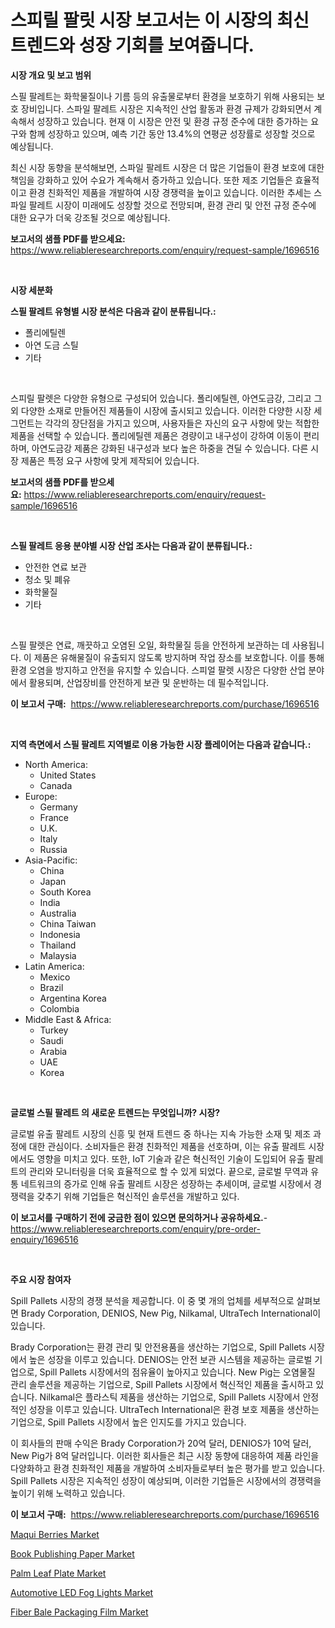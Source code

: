 <p><h1>스피릴 팔릿 시장 보고서는 이 시장의 최신 트렌드와 성장 기회를 보여줍니다.</h1></p><p><strong>시장 개요 및 보고 범위</strong></p>
<p><p>스필 팔레트는 화학물질이나 기름 등의 유출물로부터 환경을 보호하기 위해 사용되는 보호 장비입니다. 스파일 팔레트 시장은 지속적인 산업 활동과 환경 규제가 강화되면서 계속해서 성장하고 있습니다. 현재 이 시장은 안전 및 환경 규정 준수에 대한 증가하는 요구와 함께 성장하고 있으며, 예측 기간 동안 13.4%의 연평균 성장률로 성장할 것으로 예상됩니다. </p><p>최신 시장 동향을 분석해보면, 스파일 팔레트 시장은 더 많은 기업들이 환경 보호에 대한 책임을 강화하고 있어 수요가 계속해서 증가하고 있습니다. 또한 제조 기업들은 효율적이고 환경 친화적인 제품을 개발하여 시장 경쟁력을 높이고 있습니다. 이러한 추세는 스파일 팔레트 시장이 미래에도 성장할 것으로 전망되며, 환경 관리 및 안전 규정 준수에 대한 요구가 더욱 강조될 것으로 예상됩니다.</p></p>
<p><strong>보고서의 샘플 PDF를 받으세요:</strong> <a href="https://www.reliableresearchreports.com/enquiry/request-sample/1696516">https://www.reliableresearchreports.com/enquiry/request-sample/1696516</a></p>
<p>&nbsp;</p>
<p><strong>시장 세분화</strong></p>
<p><strong>스필 팔레트 유형별 시장 분석은 다음과 같이 분류됩니다.:</strong></p>
<p><ul><li>폴리에틸렌</li><li>아연 도금 스틸</li><li>기타</li></ul></p>
<p>&nbsp;</p>
<p><p>스피릴 팔렛은 다양한 유형으로 구성되어 있습니다. 폴리에틸렌, 아연도금강, 그리고 그 외 다양한 소재로 만들어진 제품들이 시장에 출시되고 있습니다. 이러한 다양한 시장 세그먼트는 각각의 장단점을 가지고 있으며, 사용자들은 자신의 요구 사항에 맞는 적합한 제품을 선택할 수 있습니다. 폴리에틸렌 제품은 경량이고 내구성이 강하여 이동이 편리하며, 아연도금강 제품은 강화된 내구성과 보다 높은 하중을 견딜 수 있습니다. 다른 시장 제품은 특정 요구 사항에 맞게 제작되어 있습니다.</p></p>
<p><strong>보고서의 샘플 PDF를 받으세요:</strong>&nbsp;<a href="https://www.reliableresearchreports.com/enquiry/request-sample/1696516">https://www.reliableresearchreports.com/enquiry/request-sample/1696516</a></p>
<p>&nbsp;</p>
<p><strong> 스필 팔레트 응용 분야별 시장 산업 조사는 다음과 같이 분류됩니다.:</strong></p>
<p><ul><li>안전한 연료 보관</li><li>청소 및 폐유</li><li>화학물질</li><li>기타</li></ul></p>
<p>&nbsp;</p>
<p><p>스필 팔렛은 연료, 깨끗하고 오염된 오일, 화학물질 등을 안전하게 보관하는 데 사용됩니다. 이 제품은 유해물질이 유출되지 않도록 방지하며 작업 장소를 보호합니다. 이를 통해 환경 오염을 방지하고 안전을 유지할 수 있습니다. 스피얼 팔렛 시장은 다양한 산업 분야에서 활용되며, 산업장비를 안전하게 보관 및 운반하는 데 필수적입니다.</p></p>
<p><strong>이 보고서 구매:</strong>&nbsp; <a href="https://www.reliableresearchreports.com/purchase/1696516">https://www.reliableresearchreports.com/purchase/1696516</a></p>
<p>&nbsp;</p>
<p><strong>지역 측면에서 스필 팔레트 지역별로 이용 가능한 시장 플레이어는 다음과 같습니다.:</strong></p>
<p><ul>
    <li>
        North America:
        <ul>
            <li>United States</li>
            <li>Canada</li>
        </ul>
    </li>
    <li>
        Europe:
        <ul>
            <li>Germany</li>
            <li>France</li>
            <li>U.K.</li>
            <li>Italy</li>
            <li>Russia</li>
        </ul>
    </li>
    <li>
        Asia-Pacific:
        <ul>
            <li>China</li>
            <li>Japan</li>
            <li>South Korea</li>
            <li>India</li>
            <li>Australia</li>
            <li>China Taiwan</li>
            <li>Indonesia</li>
            <li>Thailand</li>
            <li>Malaysia</li>
        </ul>
    </li>
    <li>
        Latin America:
        <ul>
            <li>Mexico</li>
            <li>Brazil</li>
            <li>Argentina Korea</li>
            <li>Colombia</li>
        </ul>
    </li>
    <li>
        Middle East & Africa:
        <ul>
            <li>Turkey</li>
            <li>Saudi</li>
            <li>Arabia</li>
            <li>UAE</li>
            <li>Korea</li>
        </ul>
    </li>
    </ul></p>
<p>&nbsp;</p>
<p><strong>글로벌 스필 팔레트 의 새로운 트렌드는 무엇입니까? 시장?</strong></p>
<p><p>글로벌 유출 팔레트 시장의 신흥 및 현재 트렌드 중 하나는 지속 가능한 소재 및 제조 과정에 대한 관심이다. 소비자들은 환경 친화적인 제품을 선호하며, 이는 유출 팔레트 시장에서도 영향을 미치고 있다. 또한, IoT 기술과 같은 혁신적인 기술이 도입되어 유출 팔레트의 관리와 모니터링을 더욱 효율적으로 할 수 있게 되었다. 끝으로, 글로벌 무역과 유통 네트워크의 증가로 인해 유출 팔레트 시장은 성장하는 추세이며, 글로벌 시장에서 경쟁력을 갖추기 위해 기업들은 혁신적인 솔루션을 개발하고 있다.</p></p>
<p><strong>이 보고서를 구매하기 전에 궁금한 점이 있으면 문의하거나 공유하세요.</strong>- <a href="https://www.reliableresearchreports.com/enquiry/pre-order-enquiry/1696516">https://www.reliableresearchreports.com/enquiry/pre-order-enquiry/1696516</a></p>
<p>&nbsp;</p>
<p><strong>주요 시장 참여자</strong></p>
<p><p>Spill Pallets 시장의 경쟁 분석을 제공합니다. 이 중 몇 개의 업체를 세부적으로 살펴보면 Brady Corporation, DENIOS, New Pig, Nilkamal, UltraTech International이 있습니다. </p><p>Brady Corporation는 환경 관리 및 안전용품을 생산하는 기업으로, Spill Pallets 시장에서 높은 성장을 이루고 있습니다. DENIOS는 안전 보관 시스템을 제공하는 글로벌 기업으로, Spill Pallets 시장에서의 점유율이 높아지고 있습니다. New Pig는 오염물질 관리 솔루션을 제공하는 기업으로, Spill Pallets 시장에서 혁신적인 제품을 출시하고 있습니다. Nilkamal은 플라스틱 제품을 생산하는 기업으로, Spill Pallets 시장에서 안정적인 성장을 이루고 있습니다. UltraTech International은 환경 보호 제품을 생산하는 기업으로, Spill Pallets 시장에서 높은 인지도를 가지고 있습니다. </p><p>이 회사들의 판매 수익은 Brady Corporation가 20억 달러, DENIOS가 10억 달러, New Pig가 8억 달러입니다. 이러한 회사들은 최근 시장 동향에 대응하여 제품 라인을 다양화하고 환경 친화적인 제품을 개발하여 소비자들로부터 높은 평가를 받고 있습니다. Spill Pallets 시장은 지속적인 성장이 예상되며, 이러한 기업들은 시장에서의 경쟁력을 높이기 위해 노력하고 있습니다.</p></p>
<p><strong>이 보고서 구매:</strong>&nbsp;&nbsp;<a href="https://www.reliableresearchreports.com/purchase/1696516">https://www.reliableresearchreports.com/purchase/1696516</a></p>
<p><p><a href="https://view.publitas.com/reportprime-1/maqui-berries-market-size-growth-outlook-from-2024-to-2031-projecting-at-markets-trends-analysis-by-application-regional-outlook-and-revenue/">Maqui Berries Market</a></p><p><a href="https://github.com/Paul14Anderson63/Market-Research-Report-List-3/blob/main/book-publishing-paper-market.md">Book Publishing Paper Market</a></p><p><a href="https://github.com/mabutironaldo/Market-Research-Report-List-3/blob/main/palm-leaf-plate-market.md">Palm Leaf Plate Market</a></p><p><a href="https://automatic-knee-4c7.notion.site/Automotive-LED-Fog-Lights-Market-Size-Share-Trends-Analysis-Report-By-Application-Regional-Outlo-ec4f234e3a934bf89400bdd9f418b8b7">Automotive LED Fog Lights Market</a></p><p><a href="https://issuu.com/reportprime-2/docs/fiber-bale-packaging-film-market-size-2030.pptx">Fiber Bale Packaging Film Market</a></p></p>
